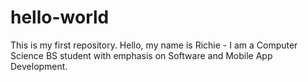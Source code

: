 # hello-world
This is my first repository.
Hello, my name is Richie - I am a Computer Science BS student with emphasis on Software and Mobile App Development.
